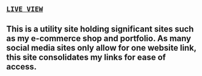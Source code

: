 ## <code>[LIVE VIEW](https://jonathanslinktree.netlify.app/)</code>
## This is a utility site holding significant sites such as my e-commerce shop and portfolio. As many social media sites only allow for one website link, this site consolidates my links for ease of access.



